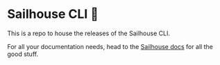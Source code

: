 # Sailhouse CLI 🤖

This is a repo to house the releases of the Sailhouse CLI.

For all your documentation needs, head to the [Sailhouse docs](https://docs.sailhouse.dev/reference/cli) for all the good stuff.
